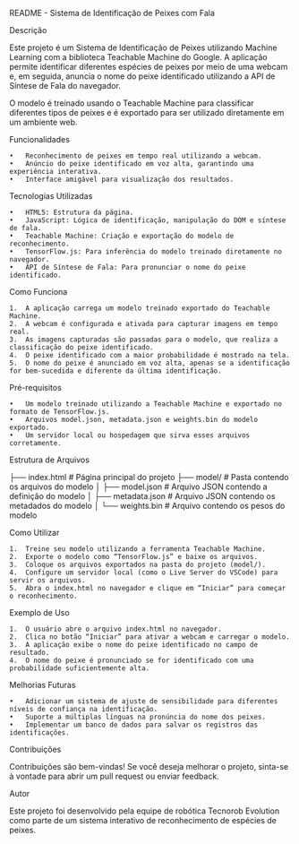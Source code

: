 README - Sistema de Identificação de Peixes com Fala

Descrição

Este projeto é um Sistema de Identificação de Peixes utilizando Machine Learning com a biblioteca Teachable Machine do Google. A aplicação permite identificar diferentes espécies de peixes por meio de uma webcam e, em seguida, anuncia o nome do peixe identificado utilizando a API de Síntese de Fala do navegador.

O modelo é treinado usando o Teachable Machine para classificar diferentes tipos de peixes e é exportado para ser utilizado diretamente em um ambiente web.

Funcionalidades

	•	Reconhecimento de peixes em tempo real utilizando a webcam.
	•	Anúncio do peixe identificado em voz alta, garantindo uma experiência interativa.
	•	Interface amigável para visualização dos resultados.

Tecnologias Utilizadas

	•	HTML5: Estrutura da página.
	•	JavaScript: Lógica de identificação, manipulação do DOM e síntese de fala.
	•	Teachable Machine: Criação e exportação do modelo de reconhecimento.
	•	TensorFlow.js: Para inferência do modelo treinado diretamente no navegador.
	•	API de Síntese de Fala: Para pronunciar o nome do peixe identificado.

Como Funciona

	1.	A aplicação carrega um modelo treinado exportado do Teachable Machine.
	2.	A webcam é configurada e ativada para capturar imagens em tempo real.
	3.	As imagens capturadas são passadas para o modelo, que realiza a classificação do peixe identificado.
	4.	O peixe identificado com a maior probabilidade é mostrado na tela.
	5.	O nome do peixe é anunciado em voz alta, apenas se a identificação for bem-sucedida e diferente da última identificação.

Pré-requisitos

	•	Um modelo treinado utilizando a Teachable Machine e exportado no formato de TensorFlow.js.
	•	Arquivos model.json, metadata.json e weights.bin do modelo exportado.
	•	Um servidor local ou hospedagem que sirva esses arquivos corretamente.

Estrutura de Arquivos

├── index.html             # Página principal do projeto
├── model/                 # Pasta contendo os arquivos do modelo
│   ├── model.json         # Arquivo JSON contendo a definição do modelo
│   ├── metadata.json      # Arquivo JSON contendo os metadados do modelo
│   └── weights.bin        # Arquivo contendo os pesos do modelo

Como Utilizar

	1.	Treine seu modelo utilizando a ferramenta Teachable Machine.
	2.	Exporte o modelo como “TensorFlow.js” e baixe os arquivos.
	3.	Coloque os arquivos exportados na pasta do projeto (model/).
	4.	Configure um servidor local (como o Live Server do VSCode) para servir os arquivos.
	5.	Abra o index.html no navegador e clique em “Iniciar” para começar o reconhecimento.

Exemplo de Uso

	1.	O usuário abre o arquivo index.html no navegador.
	2.	Clica no botão “Iniciar” para ativar a webcam e carregar o modelo.
	3.	A aplicação exibe o nome do peixe identificado no campo de resultado.
	4.	O nome do peixe é pronunciado se for identificado com uma probabilidade suficientemente alta.

Melhorias Futuras

	•	Adicionar um sistema de ajuste de sensibilidade para diferentes níveis de confiança na identificação.
	•	Suporte a múltiplas línguas na pronúncia do nome dos peixes.
	•	Implementar um banco de dados para salvar os registros das identificações.

Contribuições

Contribuições são bem-vindas! Se você deseja melhorar o projeto, sinta-se à vontade para abrir um pull request ou enviar feedback.

Autor

Este projeto foi desenvolvido pela equipe de robótica Tecnorob Evolution como parte de um sistema interativo de reconhecimento de espécies de peixes.

